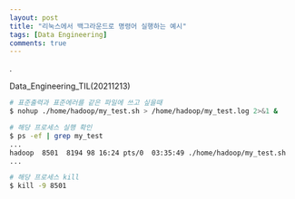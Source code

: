 ```yaml
---
layout: post
title: "리눅스에서 백그라운드로 명령어 실행하는 예시"
tags: [Data Engineering]
comments: true
---
```


.

Data_Engineering_TIL(20211213)

```bash
# 표준출력과 표준에러를 같은 파일에 쓰고 싶을때
$ nohup ./home/hadoop/my_test.sh > /home/hadoop/my_test.log 2>&1 &

# 해당 프로세스 실행 확인
$ ps -ef | grep my_test
...
hadoop  8501  8194 98 16:24 pts/0  03:35:49 ./home/hadoop/my_test.sh
...

# 해당 프로세스 kill
$ kill -9 8501
```